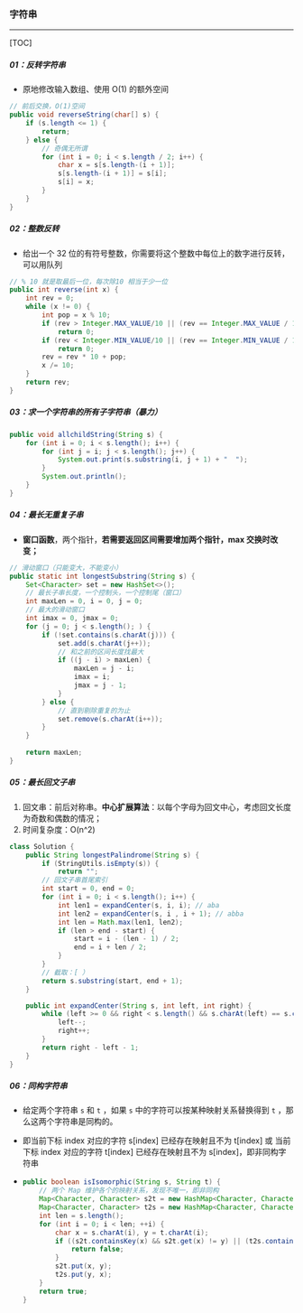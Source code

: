 ### 字符串

------

[TOC]

##### 01：反转字符串

- 原地修改输入数组、使用 O(1) 的额外空间


```java
// 前后交换，O(1)空间
public void reverseString(char[] s) {
    if (s.length <= 1) {  
        return;
    } else {
        // 奇偶无所谓
        for (int i = 0; i < s.length / 2; i++) {
            char x = s[s.length-(i + 1)];
            s[s.length-(i + 1)] = s[i];
            s[i] = x;
        }
    }
}
```

##### 02：整数反转

- 给出一个 32 位的有符号整数，你需要将这个整数中每位上的数字进行反转，可以用队列


```java
// % 10 就是取最后一位，每次除10 相当于少一位
public int reverse(int x) {
    int rev = 0;
    while (x != 0) {
        int pop = x % 10;
        if (rev > Integer.MAX_VALUE/10 || (rev == Integer.MAX_VALUE / 10 && pop > 7)) 
            return 0;
        if (rev < Integer.MIN_VALUE/10 || (rev == Integer.MIN_VALUE / 10 && pop < -8))
            return 0;
        rev = rev * 10 + pop;
        x /= 10;
    }
    return rev;
}
```

##### 03：求一个字符串的所有子字符串（暴力）

```java
public void allchildString(String s) {
    for (int i = 0; i < s.length(); i++) {
        for (int j = i; j < s.length(); j++) {
            System.out.print(s.substring(i, j + 1) + "  ");
        }
        System.out.println();
    }
}
```

##### 04：最长无重复子串

- **窗口函数**，两个指针，**若需要返回区间需要增加两个指针，max 交换时改变；**

```java
// 滑动窗口（只能变大，不能变小）
public static int longestSubstring(String s) {
    Set<Character> set = new HashSet<>();
    // 最长子串长度，一个控制头，一个控制尾（窗口）
    int maxLen = 0, i = 0, j = 0;
    // 最大的滑动窗口
    int imax = 0, jmax = 0;
    for (j = 0; j < s.length(); ) {
        if (!set.contains(s.charAt(j))) {
            set.add(s.charAt(j++));
            // 和之前的区间长度找最大
            if ((j - i) > maxLen) {
                maxLen = j - i;
                imax = i;
                jmax = j - 1;
            }
        } else {
            // 直到剔除重复的为止
            set.remove(s.charAt(i++));
        }
    }
    
    return maxLen;
}
```

##### 05：最长回文子串

1. 回文串：前后对称串。**中心扩展算法**：以每个字母为回文中心，考虑回文长度为奇数和偶数的情况；
2. 时间复杂度：O(n^2)

```java
class Solution {
    public String longestPalindrome(String s) {
		if (StringUtils.isEmpty(s)) {
            return "";
        // 回文子串首尾索引
        int start = 0, end = 0;
        for (int i = 0; i < s.length(); i++) {
            int len1 = expandCenter(s, i, i); // aba
            int len2 = expandCenter(s, i , i + 1); // abba
            int len = Math.max(len1, len2);
            if (len > end - start) {
                start = i - (len - 1) / 2;
                end = i + len / 2;
            }
        }
        // 截取：[ ）
        return s.substring(start, end + 1);
    }

    public int expandCenter(String s, int left, int right) {
        while (left >= 0 && right < s.length() && s.charAt(left) == s.charAt(right)) {
            left--;
            right++;
        }
        return right - left - 1;
    }
}
```

##### 06：同构字符串

- 给定两个字符串 `s` 和 `t` ，如果 `s` 中的字符可以按某种映射关系替换得到 `t` ，那么这两个字符串是同构的。

- 即当前下标 index 对应的字符 s[index] 已经存在映射且不为 t[index] 或 当前下标 index 对应的字符 t[index] 已经存在映射且不为 s[index]，即非同构字符串

- ```java
  public boolean isIsomorphic(String s, String t) {
      // 两个 Map 维护各个的映射关系，发现不唯一，即非同构
      Map<Character, Character> s2t = new HashMap<Character, Character>();
      Map<Character, Character> t2s = new HashMap<Character, Character>();
      int len = s.length();
      for (int i = 0; i < len; ++i) {
          char x = s.charAt(i), y = t.charAt(i);
          if ((s2t.containsKey(x) && s2t.get(x) != y) || (t2s.containsKey(y) && t2s.get(y) != x)) {
              return false;
          }
          s2t.put(x, y);
          t2s.put(y, x);
      }
      return true;
  }
  ```

  
